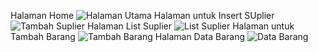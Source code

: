 Halaman Home
![Halaman Utama](https://github.com/user-attachments/assets/a4e8a6c7-8a2d-48a6-9929-5a4974fa97af)
Halaman untuk Insert SUplier
![Tambah Suplier](https://github.com/user-attachments/assets/99a2c744-7e42-4e1f-9405-abfa93717444)
Halaman List Suplier
![List Suplier](https://github.com/user-attachments/assets/d3a876f6-baea-4123-98c7-c696822934ad)
Halaman untuk Tambah Barang
![Tambah Barang](https://github.com/user-attachments/assets/a2604f73-9e14-4c8b-bf3d-41f6da5a10e0)
Halaman Data Barang
![Data Barang](https://github.com/user-attachments/assets/3f5b75ad-c34e-4a6e-bcf6-8796994f472a)
